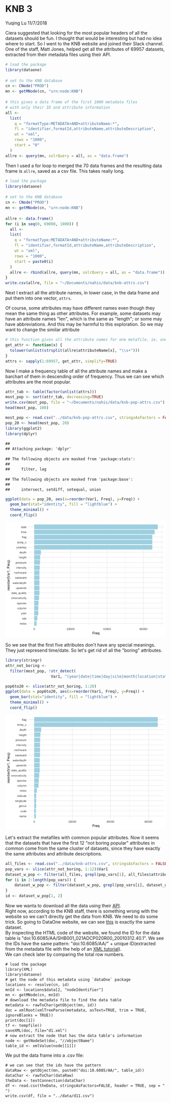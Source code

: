KNB 3
================
Yuqing Lu
11/7/2018

Ciera suggested that looking for the most popular headers of all the datasets should be fun. I thought that would be interesting but had no idea where to start. So I went to the KNB website and joined their Slack channel. One of the staff, Matt Jones, helped get all the attributes of 69957 datasets, extracted from their metadata files using their API.

``` r
# load the package
library(dataone)

# set to the KNB database
cn <- CNode("PROD")
mn <- getMNode(cn, "urn:node:KNB")

# this gives a data frame of the first 1000 metadata files 
# with only their ID and attribute information
all <-
  list(
    q = "formatType:METADATA+AND+attributeName:*",
    fl = "identifier,formatId,attributeName,attributeDescription",
    wt = "xml",
    rows = "1000",
    start = "0"
  )
allre <- query(mn, solrQuery = all, as = "data.frame")
```

Then I used a for loop to merged the 70 data frames and the resulting data frame is `allre`, saved as a csv file. This takes really long.

``` r
# load the package
library(dataone)

# set to the KNB database
cn <- CNode("PROD")
mn <- getMNode(cn, "urn:node:KNB")

allre <- data.frame()
for (i in seq(0, 69000, 1000)) {
  all <-
  list(
    q = "formatType:METADATA+AND+attributeName:*",
    fl = "identifier,formatId,attributeName,attributeDescription",
    wt = "xml",
    rows = "1000",
    start = paste0(i)
  )
  allre <- rbind(allre, query(mn, solrQuery = all, as = "data.frame"))
}
write.csv(allre, file = "~/Documents/nahis/data/knb-attrs.csv")
```

Next I extract all the attribute names, in lower case, in the data frame and put them into one vector, `attrs`.

Of course, some attributes may have different names even though they mean the same thing as other attributes. For example, some datasets may have an attribute names "len", which is the same as "length"; or some may have abbreviations. And this may be harmful to this exploration. So we may want to change the similar attribute

``` r
# this function gives all the attribute names for one metafile, ie, one row of allre
get_attr <- function(x) {
  tolower(unlist(strsplit(allre$attributeName[x], "\\s+")))
}
attrs <- sapply(1:69957, get_attr, simplify=TRUE)
```

Now I make a frequency table of all the attribute names and make a barchart of them in descending order of frequency. Thus we can see which attributes are the most popular.

``` r
attr_tab <- table(factor(unlist(attrs)))
most_pop <- sort(attr_tab, decreasing=TRUE)
write.csv(most_pop, file = "~/Documents/nahis/data/knb-pop-attrs.csv")
head(most_pop, 100)
```

``` r
most_pop <- read.csv("../data/knb-pop-attrs.csv", stringsAsFactors = FALSE)
pop_20 <- head(most_pop, 20)
library(ggplot2)
library(dplyr)
```

    ## 
    ## Attaching package: 'dplyr'

    ## The following objects are masked from 'package:stats':
    ## 
    ##     filter, lag

    ## The following objects are masked from 'package:base':
    ## 
    ##     intersect, setdiff, setequal, union

``` r
ggplot(data = pop_20, aes(x=reorder(Var1, Freq), y=Freq)) +
  geom_bar(stat="identity", fill = "lightblue") +
  theme_minimal() +
  coord_flip()
```

![](../image/6to20-1.png)

So we see that the first five attributes don't have any special meanings. They just represend time/date. So let's get rid of all the "boring" attributes.

``` r
library(stringr)
attr_not_boring <- 
  filter(most_pop, !str_detect(
                    Var1, "(year|date|time|day|site|month|location|station)"))
```

``` r
pop6to20 <- slice(attr_not_boring, 1:20)
ggplot(data = pop6to20, aes(x=reorder(Var1, Freq), y=Freq)) +
  geom_bar(stat="identity", fill = "lightblue") +
  theme_minimal() +
  coord_flip()
```

![](../image/unnamed-chunk-7-1.png)

Let's extract the metafiles with common popular attributes. Now it seems that the datasets that have the first 12 "not boring popular" attributes in common come from the same cluster of datasets, since they have exactly the same attributes and attribute descriptions.

``` r
all_files <- read.csv("../data/knb-attrs.csv", stringsAsFactors = FALSE)
pop_vars <- slice(attr_not_boring, 1:12)$Var1
dataset_w_pop <- filter(all_files, grepl(pop_vars[1], all_files$attributeName))
for (i in 2:length(pop_vars)) {
    dataset_w_pop <- filter(dataset_w_pop, grepl(pop_vars[i], dataset_w_pop$attributeName))
}
id <- dataset_w_pop[1, 2]
```


Now we wanta to download all the data using their [API](https://github.com/DataONEorg/rdataone).  
Right now, according to the KNB staff, there is something wrong with the website so we can't directly get the data from KNB. We need to do some trick. So going to DataOne website, we can see [this](https://search.dataone.org/view/doi:10.6085/AA/SHB001_021ADCP020R00_20010312.50.1) is exactly the same dataset.  
By inspecting the HTML code of the website, we found the ID for the data table is "doi:10.6085/AA/SHB001_021ADCP020R00_20010312.40.1". We see the IDs have the same pattern: "doi:10.6085/AA/" + unique ID(extracted from the metadata file with the help of an [XML tutorial](https://www.stat.berkeley.edu/~statcur/Workshop2/Presentations/XML.pdf)).  
We can check later by comparing the total row numbers. 

```{r, eval = FALSE}
# load the package
library(XML)
library(dataone)
# get the node of this metadata using `dataOne` package
locations <- resolve(cn, id)
mnId <- locations$data[2, "nodeIdentifier"]
mn <- getMNode(cn, mnId)
# download the metadata file to find the data table
metadata <- rawToChar(getObject(mn, id))
doc = xmlRoot(xmlTreeParse(metadata, asText=TRUE, trim = TRUE, ignoreBlanks = TRUE))
print(doc[1])
tf <- tempfile()
saveXML(doc, file="d1.xml")
# now extract the node that has the data table's information
node <- getNodeSet(doc, "//objectName")
table_id <- xmlValue(node[[1]])
```

We put the data frame into a .csv file:  
```{r}
# we can see that the ids have the pattern
dataRaw <- getObject(mn, paste0("doi:10.6085/AA/", table_id))
dataChar <- rawToChar(dataRaw)
theData <- textConnection(dataChar)
df <- read.csv(theData, stringsAsFactors=FALSE, header = TRUE, sep = " ")
write.csv(df, file = "../data/d11.csv")
```


